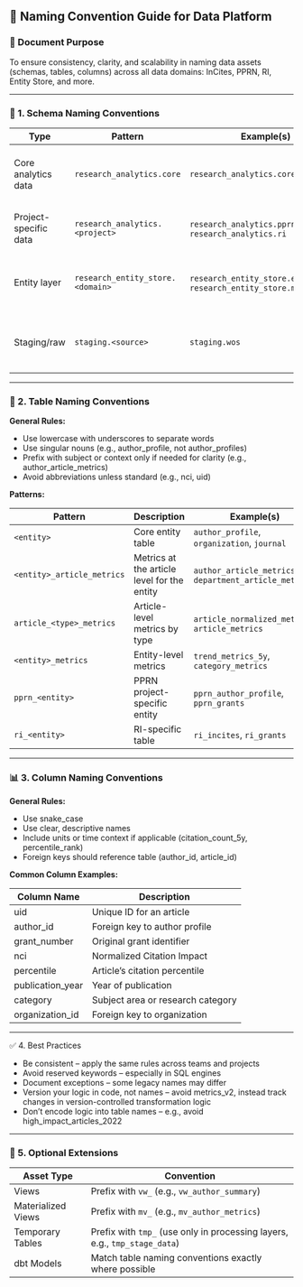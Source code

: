 
## 📄 Naming Convention Guide for Data Platform



### 🔖 Document Purpose

To ensure consistency, clarity, and scalability in naming data assets (schemas, tables, columns) across all data domains: InCites, PPRN, RI, Entity Store, and more.

---

### 🔧 1. Schema Naming Conventions


| Type                   | Pattern                              | Example(s)                                 | Description                                                        |
|------------------------|--------------------------------------|--------------------------------------------|--------------------------------------------------------------------|
| Core analytics data    | `research_analytics.core`            | `research_analytics.core`                  | Index-ready data used for analytics (e.g., InCites, grants)        |
| Project-specific data  | `research_analytics.<project>`       | `research_analytics.pprn`, `research_analytics.ri` | Schemas for specific projects such as PPRN, RI                     |
| Entity layer           | `research_entity_store.<domain>`     | `research_entity_store.entity_wos`, `research_entity_store.metrics_wos` | Stores normalized, reusable entities and metrics                   |
| Staging/raw            | `staging.<source>`                   | `staging.wos`                             | (Optional) Raw or ingested data prior to transformation            |


---

### 📁 2. Table Naming Conventions


**General Rules:**

- Use lowercase with underscores to separate words
- Use singular nouns (e.g., author_profile, not author_profiles)
- Prefix with subject or context only if needed for clarity (e.g., author_article_metrics)
- Avoid abbreviations unless standard (e.g., nci, uid)



**Patterns:**

| Pattern                      | Description                                 | Example(s)                                 |
|------------------------------|---------------------------------------------|--------------------------------------------|
| `<entity>`                   | Core entity table                           | `author_profile`, `organization`, `journal`|
| `<entity>_article_metrics`   | Metrics at the article level for the entity | `author_article_metrics`, `department_article_metrics` |
| `article_<type>_metrics`     | Article-level metrics by type               | `article_normalized_metrics`, `article_metrics` |
| `<entity>_metrics`           | Entity-level metrics                        | `trend_metrics_5y`, `category_metrics`     |
| `pprn_<entity>`              | PPRN project-specific entity                | `pprn_author_profile`, `pprn_grants`       |
| `ri_<entity>`                | RI-specific table                           | `ri_incites`, `ri_grants`                  |

---


### 📊 3. Column Naming Conventions

**General Rules:**

- Use snake_case
- Use clear, descriptive names
- Include units or time context if applicable (citation_count_5y, percentile_rank)
- Foreign keys should reference table (author_id, article_id)

**Common Column Examples:**

| Column Name        | Description                                 |
|--------------------|---------------------------------------------|
| uid                | Unique ID for an article                    |
| author_id          | Foreign key to author profile               |
| grant_number       | Original grant identifier                   |
| nci                | Normalized Citation Impact                  |
| percentile         | Article’s citation percentile               |
| publication_year   | Year of publication                         |
| category           | Subject area or research category           |
| organization_id    | Foreign key to organization                 |


---


✅ 4. Best Practices

- Be consistent – apply the same rules across teams and projects
- Avoid reserved keywords – especially in SQL engines
- Document exceptions – some legacy names may differ
- Version your logic in code, not names – avoid metrics_v2, instead track changes in version-controlled transformation logic
- Don’t encode logic into table names – e.g., avoid high_impact_articles_2022


---

### 🧰 5. Optional Extensions


| Asset Type         | Convention                                                      |
|--------------------|-----------------------------------------------------------------|
| Views              | Prefix with `vw_` (e.g., `vw_author_summary`)                   |
| Materialized Views | Prefix with `mv_` (e.g., `mv_author_metrics`)                   |
| Temporary Tables   | Prefix with `tmp_` (use only in processing layers, e.g., `tmp_stage_data`) |
| dbt Models         | Match table naming conventions exactly where possible            |
